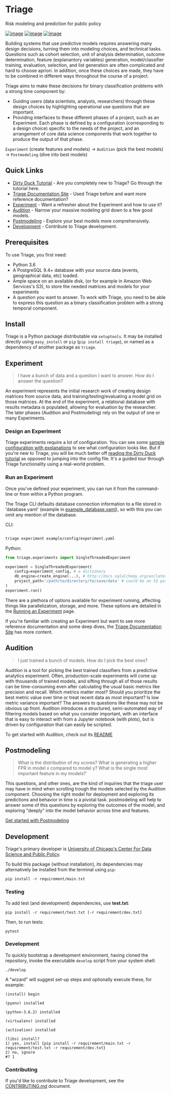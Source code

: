Triage
======

Risk modeling and prediction for public policy

[![image](https://travis-ci.com/dssg/triage.svg?branch=master)](https://travis-ci.org/dssg/triage)
[![image](https://codecov.io/gh/dssg/triage/branch/master/graph/badge.svg)](https://codecov.io/gh/dssg/triage)
[![image](https://codeclimate.com/github/dssg/triage.png)](https://codeclimate.com/github/dssg/triage)

Building systems that use predictive models requires answering many design decisions, turning them into modeling choices, and technical tasks. Questions such as cohort selection, unit of analysis determination, outcome determination, feature (explanantory variables) generation, model/classifier training, evaluation, selection, and list generation are often complicated and hard to choose apriori. In addition, once these choices are made, they have to be combined in different ways throughout the course of a project. 

Triage aims to make these decisions for binary classification problems with a strong time component by:

- Guiding users (data scientists, analysts, researchers) through these design choices by highlighting operational use questions that are important.
- Providing interfaces to these different phases of a project, such as an Experiment. Each phase is defined by a configuration (corresponding to a design choice) specific to the needs of the project, and an arrangement of core data science components that work together to produce the output of that phase.


`Experiment` (create features and models) -> `Audition` (pick the best models) -> `Postmodeling` (dive into best models)

## Quick Links

- [Dirty Duck Tutorial](https://dssg.github.io/triage/dirtyduck/docs/) - Are you completely new to Triage? Go through the tutorial here.
- [Triage Documentation Site](https://dssg.github.io/triage/) - Used Triage before and want more reference documentation? 
- [Experiment](#experiment) - Want a refresher about the Experiment and how to use it?
- [Audition](#audition) - Narrow your massive modeling grid down to a few good models.
- [Postmodeling](#postmodeling) - Explore your best models more comprehensively.
- [Development](#development) - Contribute to Triage development.

## Prerequisites

To use Triage, you first need:

- Python 3.6
- A PostgreSQL 9.4+ database with your source data (events, geographical data, etc) loaded.
- Ample space on an available disk, (or for example in Amazon Web Services's S3), to store the needed matrices and models for your experiments
- A question you want to answer. To work with Triage, you need to be able to express this question as a binary classification problem with a strong temporal component.

## Install

Triage is a Python package distributable via `setuptools`. It may be
installed directly using `easy_install` or `pip` (`pip install triage`), or named as a
dependency of another package as `triage`.


## Experiment

> I have a bunch of data and a question I want to answer. How do I answer the question?

An experiment represents the initial research work of creating design matrices from source data, and training/testing/evaluating a model grid on those matrices. At the end of the experiment, a relational database with results metadata is populated, allowing for evaluation by the researcher.  The later phases (Audition and Postmodeling) rely on the output of one or many Experiments.


### Design an Experiment

Triage experiments require a lot of configuration. You can see some [sample configuration with explanations](https://github.com/dssg/triage/blob/master/example/config/experiment.yaml) to see what configuration looks like. But if you're new to Triage, you will be much better off [reading the Dirty Duck tutorial](https://dssg.github.io/triage/dirtyduck/docs/) as opposed to jumping into the config file. It's a guided tour through Triage functionality using a real-world problem.

### Run an Experiment

Once you've defined your experiment, you can run it from the command-line or from within a Python program.

The Triage CLI defaults database connection information to a file stored in 'database.yaml' (example in [example_database.yaml](example_database.yaml)), so with this you can omit any mention of the database.

CLI:
```bash

triage experiment example/config/experiment.yaml
```

Python:
```python
from triage.experiments import SingleThreadedExperiment

experiment = SingleThreadedExperiment(
    config=experiment_config, # a dictionary
    db_engine=create_engine(...), # http://docs.sqlalchemy.org/en/latest/core/engines.html
    project_path='/path/to/directory/to/save/data' # could be an S3 path too: 's3://mybucket/myprefix/'
)
experiment.run()
```

There are a plethora of options available for experiment running, affecting things like parallelization, storage, and more. These options are detailed in the [Running an Experiment](https://dssg.github.io/triage/experiments/running/) page.


If you're familiar with creating an Experiment but want to see more reference documentation and some deep dives, the [Triage Documentation Site](https://dssg.github.io/triage) has more content.

## Audition

> I just trained a bunch of models. How do I pick the best ones?

Audition is a tool for picking the best trained classifiers from a predictive analytics experiment. Often, production-scale experiments will come up with thousands of trained models, and sifting through all of those results can be time-consuming even after calculating the usual basic metrics like precision and recall. Which metrics matter most? Should you prioritize the best metric value over time or treat recent data as most important? Is low metric variance important? The answers to questions like these may not be obvious up front. Audition introduces a structured, semi-automated way of filtering models based on what you consider important, with an interface that is easy to interact with from a Jupyter notebook (with plots), but is driven by configuration that can easily be scripted.

To get started with Audition, check out its [README](https://github.com/dssg/triage/tree/master/src/triage/component/audition)

## Postmodeling

> What is the distribution of my scores? What is generating a higher FPR in model x compared to model y? What is the single most important feature in my models?`

This questions, and other ones, are the kind of inquiries that the triage user may have in mind when scrolling trough the models selected by the Audition component. Choosing the right model for deployment and exploring its predictions and behavior in time is a pivotal task. postmodeling will help to answer some of this questions by exploring the outcomes of the model, and exploring "deeply" into the model behavior across time and features.

[Get started with Postmodeling](https://github.com/dssg/triage/tree/master/src/triage/component/postmodeling/contrast)


## Development

Triage's primary developer is [University of Chicago's Center For Data Science and Public Policy](http://dsapp.uchicago.edu).

To build this package (without installation), its dependencies may
alternatively be installed from the terminal using `pip`:

    pip install -r requirement/main.txt

### Testing

To add test (and development) dependencies, use **test.txt**:

    pip install -r requirement/test.txt [-r requirement/dev.txt]

Then, to run tests:

    pytest

### Development

To quickly bootstrap a development environment, having cloned the
repository, invoke the executable `develop` script from your system
shell:

    ./develop

A "wizard" will suggest set-up steps and optionally execute these, for
example:

    (install) begin

    (pyenv) installed

    (python-3.6.2) installed

    (virtualenv) installed

    (activation) installed

    (libs) install?
    1) yes, install {pip install -r requirement/main.txt -r requirement/test.txt -r requirement/dev.txt}
    2) no, ignore
    #? 1

### Contributing

If you'd like to contribute to Triage development, see the [CONTRIBUTING.md](CONTRIBUTING.md) document.

